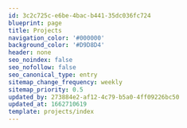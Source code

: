 ```yaml
---
id: 3c2c725c-e6be-4bac-b441-35dc036fc724
blueprint: page
title: Projects
navigation_color: '#000000'
background_color: '#D9D8D4'
header: none
seo_noindex: false
seo_nofollow: false
seo_canonical_type: entry
sitemap_change_frequency: weekly
sitemap_priority: 0.5
updated_by: 273884e2-af12-4c79-b5a0-4ff09226bc50
updated_at: 1662710619
template: projects/index
---
```

